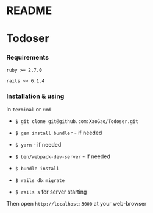 # README

# Todoser

### Requirements

`ruby >= 2.7.0`

`rails ~> 6.1.4`

### Installation & using

In `terminal` or `cmd`

- `$ git clone git@github.com:XaoGao/Todoser.git`

- `$ gem install bundler` - if needed

- `$ yarn` - if needed

- `$ bin/webpack-dev-server` - if needed

- `$ bundle install`

- `$ rails db:migrate`

- `$ rails s` for server starting

Then open `http://localhost:3000` at your web-browser